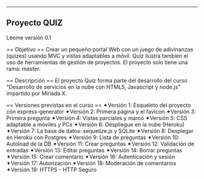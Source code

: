 -----------------
  Proyecto QUIZ
-----------------

Léeme versión 0.1

== Objetivo ==
Crear un pequeño portal Web con un juego de adivinanzas (quizes) usando MVC y vistas adaptables a móvil.
Quiz ilustra también el uso de herramientas de gestión de proyectos. El proyecto solo tiene una rama: master.


== Descripción ==
El proyecto Quiz forma parte del desarrollo del curso "Desarrollo de servicios en la nube con HTML5, Javascript y node.js" impartido por Miríada X.


== Versiones previstas en el curso ==
✦Versión 1: Esqueleto del proyecto con express-generator
✦Versión 2: Primera página y el favicon
✦Versión 3: Primera pregunta
✦Versión 4: Vistas parciales y marco
✦Versión 5: CSS adaptable a móviles y PCs
✦Versión 6: Despliegue en la nube (Heroku)
✦Versión 7: La base de datos: sequelize.js y SQLite
✦Versión 8: Desplegar en Heroku con Postgres
✦Versión 9: Lista de preguntas
✦Versión 10: Autoload de la DB
✦Versión 11: Crear preguntas
✦Versión 12: Validación de entradas
✦Versión 13: Editar preguntas
✦Versión 14: Borrar preguntas
✦Versión 15: Crear comentario
✦Versión 16: Autenticación y sesión
✦Versión 17: Autorización
✦Versión 18: Moderación de comentarios
✦Versión 19: HTTPS - HTTP Seguro
